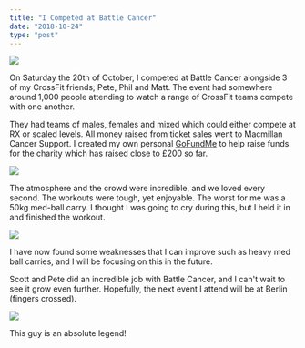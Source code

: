 ```yaml
---
title: "I Competed at Battle Cancer"
date: "2018-10-24"
type: "post"
---
```


![](/blog/wp-content/uploads/2018/10/FB_IMG_1540153300600.jpg)

On Saturday the 20th of October, I competed at Battle Cancer alongside 3 of my CrossFit friends; Pete, Phil and Matt. The event had somewhere around 1,000 people attending to watch a range of CrossFit teams compete with one another.

They had teams of males, females and mixed which could either compete at RX or scaled levels. All money raised from ticket sales went to Macmillan Cancer Support. I created my own personal [GoFundMe](https://www.gofundme.com/raising-money-for-battle-cancer) to help raise funds for the charity which has raised close to £200 so far.

![](/blog/wp-content/uploads/2018/10/FB_IMG_1540153634550.jpg)

The atmosphere and the crowd were incredible, and we loved every second. The workouts were tough, yet enjoyable. The worst for me was a 50kg med-ball carry. I thought I was going to cry during this, but I held it in and finished the workout.

![](/blog/wp-content/uploads/2018/10/FB_IMG_1540208073223.jpg)

I have now found some weaknesses that I can improve such as heavy med ball carries, and I will be focusing on this in the future.

Scott and Pete did an incredible job with Battle Cancer, and I can't wait to see it grow even further. Hopefully, the next event I attend will be at Berlin (fingers crossed).

![](/blog/wp-content/uploads/2018/10/FB_IMG_1540153012576.jpg)

This guy is an absolute legend!
